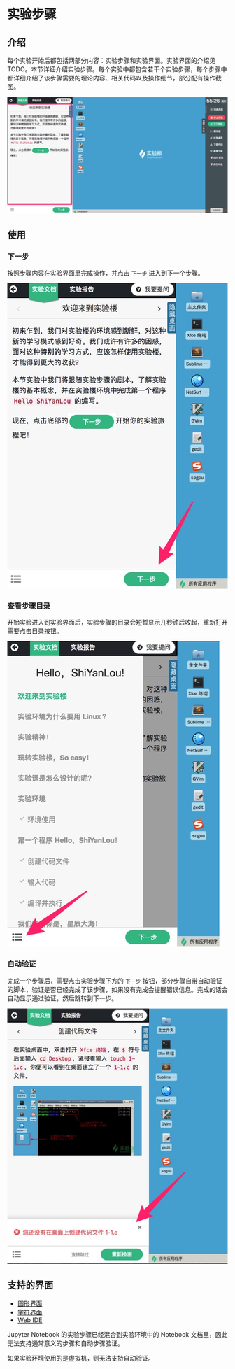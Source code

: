 # 实验步骤

## 介绍

每个实验开始后都包括两部分内容：实验步骤和实验界面。实验界面的介绍见 TODO。本节详细介绍实验步骤。每个实验中都包含若干个实验步骤，每个步骤中都详细介绍了该步骤需要的理论内容、相关代码以及操作细节，部分配有操作截图。

![labsteps](../images/labsteps.jpg)

## 使用

### 下一步

按照步骤内容在实验界面里完成操作，并点击 `下一步` 进入到下一个步骤。


![labsteps](../images/nextstep.jpg)

### 查看步骤目录

开始实验进入到实验界面后，实验步骤的目录会短暂显示几秒钟后收起，重新打开需要点击目录按钮。

![labsteps](../images/labstepssummary.jpg)

### 自动验证

完成一个步骤后，需要点击实验步骤下方的 `下一步` 按钮，部分步骤自带自动验证的脚本，验证是否已经完成了该步骤，如果没有完成会提醒错误信息。完成的话会自动显示通过验证，然后跳转到下一步。

![labsteps](../images/labstepsautodetect.jpg)


## 支持的界面

* [图形界面](../feature/desktop.md)
* [字符界面](../feature/terminal.md)
* [Web IDE](../feature/webide.md)

Jupyter Notebook 的实验步骤已经混合到实验环境中的 Notebook 文档里，因此无法支持通常意义的步骤和自动步骤验证。

如果实验环境使用的是虚拟机，则无法支持自动验证。
